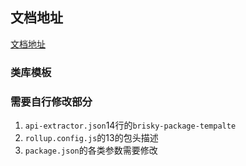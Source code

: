 ## 文档地址
[文档地址](https://xhl592576605.github.io/brisky-docs/Core/quick-start.html)

### 类库模板
### 需要自行修改部分
  1. `api-extractor.json`14行的`brisky-package-tempalte`
  2. `rollup.config.js`的13的包头描述
  3. `package.json`的各类参数需要修改
